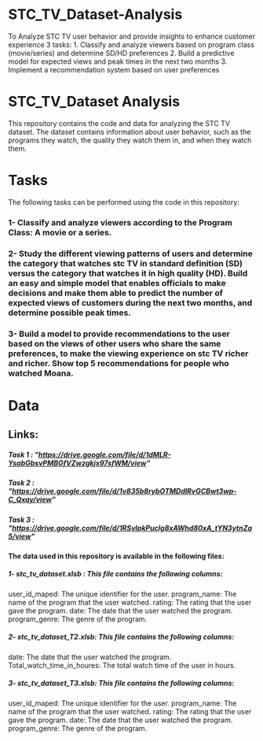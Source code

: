 # STC_TV_Dataset-Analysis
To Analyze STC TV user behavior and provide insights to enhance customer experience 3 tasks:   1. Classify and analyze viewers based on program class (movie/series) and determine SD/HD preferences  2. Build a predictive model for expected views and peak times in the next two months  3. Implement a recommendation system based on user preferences

# STC_TV_Dataset Analysis
This repository contains the code and data for analyzing the STC TV dataset. The dataset contains information about user behavior, such as the programs they watch, the quality they watch them in, and when they watch them.

# Tasks
The following tasks can be performed using the code in this repository:

### 1- Classify and analyze viewers according to the Program Class: A movie or a series.
### 2- Study the different viewing patterns of users and determine the category that watches stc TV in standard definition (SD) versus the category that watches it in high quality (HD). Build an easy and simple model that enables officials to make decisions and make them able to predict the number of expected views of customers during the next two months, and determine possible peak times.
### 3- Build a model to provide recommendations to the user based on the views of other users who share the same preferences, to make the viewing experience on stc TV richer and richer. Show top 5 recommendations for people who watched Moana.
# Data
 
 ## Links:
   ##### Task 1 : "https://drive.google.com/file/d/1dMLR-YsabGbsvPMBGfVZwzgkjx97sfWM/view"
   ##### Task 2 : "https://drive.google.com/file/d/1v835b8rybOTMDdlRvGCBwt3wp-C_Qxqy/view"
   ##### Task 3 : "https://drive.google.com/file/d/1RSvIpkPuclg8xAWhd80xA_tYN3ytnZa5/view"
#### The data used in this repository is available in the following files:

##### 1- stc_tv_dataset.xlsb : This file contains the following columns:
user_id_maped: The unique identifier for the user.
program_name: The name of the program that the user watched.
rating: The rating that the user gave the program.
date: The date that the user watched the program.
program_genre: The genre of the program.
##### 2- stc_tv_dataset_T2.xlsb: This file contains the following columns:
date: The date that the user watched the program.
Total_watch_time_in_houres: The total watch time of the user in hours.
##### 3- stc_tv_dataset_T3.xlsb: This file contains the following columns:
user_id_maped: The unique identifier for the user.
program_name: The name of the program that the user watched.
rating: The rating that the user gave the program.
date: The date that the user watched the program.
program_genre: The genre of the program.

